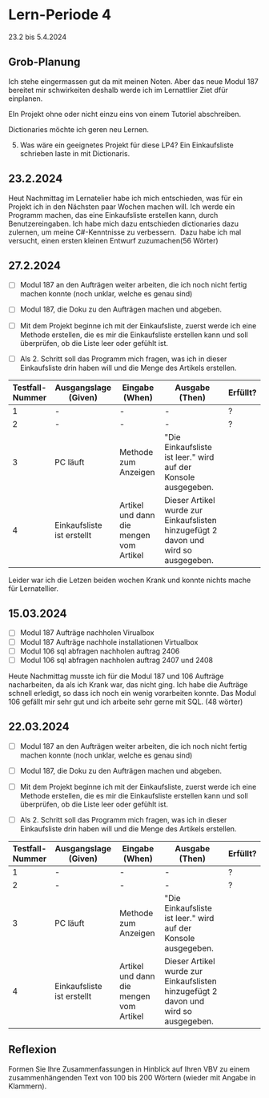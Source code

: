 # Lern-Periode 4

23.2 bis 5.4.2024

## Grob-Planung

Ich stehe eingermassen gut da mit meinen Noten. Aber das neue Modul 187 bereitet mir schwirkeiten deshalb werde ich im Lernattlier Ziet dfür einplanen.

EIn Projekt ohne oder nicht einzu eins von einem Tutoriel abschreiben.

Dictionaries möchte ich geren neu Lernen.

5. Was wäre ein geeignetes Projekt für diese LP4?
Ein Einkaufsliste schrieben laste in mit Dictionaris.

## 23.2.2024

Heut Nachmittag im Lernatelier habe ich mich entschieden, was für ein Projekt ich in den Nächsten paar Wochen machen will. Ich werde ein Programm machen, das eine Einkaufsliste erstellen kann, durch Benutzereingaben. Ich habe mich dazu entschieden dictionaries dazu zulernen, um meine C#-Kenntnisse zu verbessern.  Dazu habe ich mal versucht, einen ersten kleinen Entwurf zuzumachen(56 Wörter)

## 27.2.2024

- [ ] Modul 187 an den Aufträgen weiter arbeiten, die ich noch nicht fertig machen konnte (noch unklar, welche es genau sind)
- [ ] Modul 187, die Doku zu den Aufträgen machen und abgeben.
- [ ] Mit dem Projekt beginne ich mit der Einkaufsliste, zuerst werde ich eine Methode erstellen, die es mir die Einkaufsliste erstellen kann und soll überprüfen, ob die Liste leer oder gefühlt ist.
- [ ] Als 2. Schritt soll das Programm mich fragen, was ich in dieser Einkaufsliste drin haben will und die Menge des Artikels erstellen.


| Testfall-Nummer | Ausgangslage (Given) | Eingabe (When) | Ausgabe (Then) | Erfüllt? |
| --------------- | -------------------- | -------------- | -------------- | -------- |
| 1               |     -                |    -            |       -         |       ?   |
| 2               |    -                  |        -        |        -        |      ?    |
| 3               |      PC läuft                |  Methode zum Anzeigen            |         "Die Einkaufsliste ist leer." wird auf der Konsole ausgegeben.         |          |
| 4               |     Einkaufsliste ist erstellt                 | Artikel und dann die mengen vom Artikel               |       Dieser Artikel wurde zur Einkaufslisten hinzugefügt 2 davon und wird so ausgegeben.         |          |

Leider war ich die Letzen beiden wochen Krank und konnte nichts mache für Lernatellier. 

## 15.03.2024 
- [ ] Modul 187 Aufträge nachholen Virualbox
- [ ] Modul 187 Aufträge nachhole installationen Virtualbox
- [ ] Modul 106 sql abfragen nachholen auftrag 2406
- [ ] Modul 106 sql abfragen nachholen auftrag 2407 und 2408

Heute Nachmittag musste ich für die Modul 187 und 106 Aufträge nacharbeiten, da als ich Krank war, das nicht ging. Ich habe die Aufträge schnell erledigt, so dass ich noch ein wenig vorarbeiten konnte. Das Modul 106 gefällt mir sehr gut und ich arbeite sehr gerne mit SQL. (48 wörter)


## 22.03.2024 

- [ ] Modul 187 an den Aufträgen weiter arbeiten, die ich noch nicht fertig machen konnte (noch unklar, welche es genau sind)
- [ ] Modul 187, die Doku zu den Aufträgen machen und abgeben.
- [ ] Mit dem Projekt beginne ich mit der Einkaufsliste, zuerst werde ich eine Methode erstellen, die es mir die Einkaufsliste erstellen kann und soll überprüfen, ob die Liste leer oder gefühlt ist.
- [ ] Als 2. Schritt soll das Programm mich fragen, was ich in dieser Einkaufsliste drin haben will und die Menge des Artikels erstellen.


| Testfall-Nummer | Ausgangslage (Given) | Eingabe (When) | Ausgabe (Then) | Erfüllt? |
| --------------- | -------------------- | -------------- | -------------- | -------- |
| 1               |     -                |    -            |       -         |       ?   |
| 2               |    -                  |        -        |        -        |      ?    |
| 3               |      PC läuft                |  Methode zum Anzeigen            |         "Die Einkaufsliste ist leer." wird auf der Konsole ausgegeben.         |          |
| 4               |     Einkaufsliste ist erstellt                 | Artikel und dann die mengen vom Artikel               |       Dieser Artikel wurde zur Einkaufslisten hinzugefügt 2 davon und wird so ausgegeben. 




## Reflexion

Formen Sie Ihre Zusammenfassungen in Hinblick auf Ihren VBV zu einem zusammenhängenden Text von 100 bis 200 Wörtern (wieder mit Angabe in Klammern).
